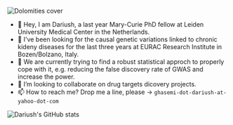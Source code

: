 ![Dolomities cover](https://github.com/DariushG3/DariushG3/blob/main/Dolomitte_March_2023.JPG)
- 👋 Hey, I am Dariush, a last year Mary-Curie PhD fellow at Leiden University Medical Center in the Netherlands.
- 👀 I've been looking for the causal genetic variations linked to chronic kideny diseases for the last three years at EURAC Research Institute in Bozen/Bolzano, Italy.
- 🌱 We are currently trying to find a robust statistical approch to properly cope with it, e.g. reducing the false discovery rate of GWAS and increase the power.
- 💞️ I’m looking to collaborate on drug targets dicovery projects.   
- 📫 How to reach me? Drop me a line, please -> `ghasemi-dot-dariush-at-yahoo-dot-com`
   
  
<!---
DariushG3/DariushG3 is a ✨ special ✨ repository because its `README.md` (this file) appears on your GitHub profile.
You can click the Preview link to take a look at your changes.
--->
![Dariush's GitHub stats](https://github-readme-stats.vercel.app/api?username=dariushghasemi&theme=vue-dark&show_icons=true) 
